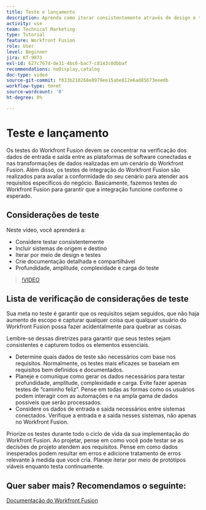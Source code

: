 ```yaml
---
title: Teste e lançamento
description: Aprenda como iterar consistentemente através de design e testes e criar documentação detalhada e compartilhável ao usar o [!DNL Adobe Workfront Fusion].
activity: use
team: Technical Marketing
type: Tutorial
feature: Workfront Fusion
role: User
level: Beginner
jira: KT-9073
exl-id: 627c767d-de31-4bc6-bac7-c8143c0dbbaf
recommendations: noDisplay,catalog
doc-type: video
source-git-commit: f033b210268e8979ee15abe812e6ad85673eeedb
workflow-type: tm+mt
source-wordcount: '0'
ht-degree: 0%

---
```


# Teste e lançamento

Os testes do Workfront Fusion devem se concentrar na verificação dos dados de entrada e saída entre as plataformas de software conectadas e nas transformações de dados realizadas em um cenário do Workfront Fusion. Além disso, os testes de integração do Workfront Fusion são realizados para avaliar a conformidade do seu cenário para atender aos requisitos específicos do negócio. Basicamente, fazemos testes do Workfront Fusion para garantir que a integração funcione conforme o esperado.

## Considerações de teste

Neste vídeo, você aprenderá a:

* Considere testar consistentemente
* Incluir sistemas de origem e destino
* Iterar por meio de design e testes
* Crie documentação detalhada e compartilhável
* Profundidade, amplitude, complexidade e carga do teste

>[!VIDEO](https://video.tv.adobe.com/v/335315/?quality=12&learn=on)

## Lista de verificação de considerações de teste

Sua meta no teste é garantir que os requisitos sejam seguidos, que não haja aumento de escopo e capturar qualquer coisa que qualquer usuário do Workfront Fusion possa fazer acidentalmente para quebrar as coisas.

Lembre-se dessas diretrizes para garantir que seus testes sejam consistentes e capturem todos os elementos essenciais.

* Determine quais dados de teste são necessários com base nos requisitos. Normalmente, os testes mais eficazes se baseiam em requisitos bem definidos e documentados.
* Planeje e comunique como gerar os dados necessários para testar profundidade, amplitude, complexidade e carga. Evite fazer apenas testes de “caminho feliz”. Pense em todas as formas como os usuários podem interagir com as automações e na ampla gama de dados possíveis que serão processados.
* Considere os dados de entrada e saída necessários entre sistemas conectados. Verifique a entrada e a saída nesses sistemas, não apenas no Workfront Fusion.

Priorize os testes durante todo o ciclo de vida da sua implementação do Workfront Fusion. Ao projetar, pense em como você pode testar se as decisões de projeto atendem aos requisitos. Pense em como dados inesperados podem resultar em erros e adicione tratamento de erros relevante à medida que você cria. Planeje iterar por meio de protótipos viáveis enquanto testa continuamente.

## Quer saber mais? Recomendamos o seguinte:

[Documentação do Workfront Fusion](https://experienceleague.adobe.com/docs/workfront/using/adobe-workfront-fusion/workfront-fusion-2.html?lang=br)
